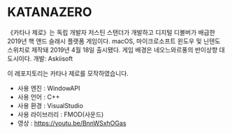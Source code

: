 # KATANAZERO
《카타나 제로》는 독립 개발자 저스틴 스탠더가 개발하고 디지털 디볼버가 배급한 2019년 핵 앤드 슬래시 플랫폼 게임이다. 
macOS, 마이크로소프트 윈도우 및 닌텐도 스위치로 제작돼 2019년 4월 18일 출시됐다. 
게임 배경은 네오느와르풍의 반이상향 대도시이다. 
개발: Askiisoft

이 레포지토리는 카타나 제로를 모작하였습니다.

- 사용 엔진 : WindowAPI
- 사용 언어 : C++
- 사용 환경 : VisualStudio
- 사용 라이브러리 : FMOD(사운드)
- 영상 : https://youtu.be/BnnWSxhOGas
